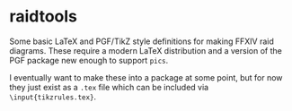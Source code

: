 # raidtools

Some basic LaTeX and PGF/TikZ style definitions for making FFXIV raid diagrams.
These require a modern LaTeX distribution and a version of the PGF package new enough to support `pics`.

I eventually want to make these into a package at some point, but for now they just exist as a `.tex` file which can be included via `\input{tikzrules.tex}`.
